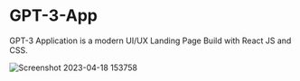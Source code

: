 # GPT-3-App

GPT-3 Application is a modern UI/UX Landing Page Build with React JS and CSS.

![Screenshot 2023-04-18 153758](https://user-images.githubusercontent.com/131141179/232752451-edd87db1-3e71-4386-9707-2dc4d7376cb1.png)
